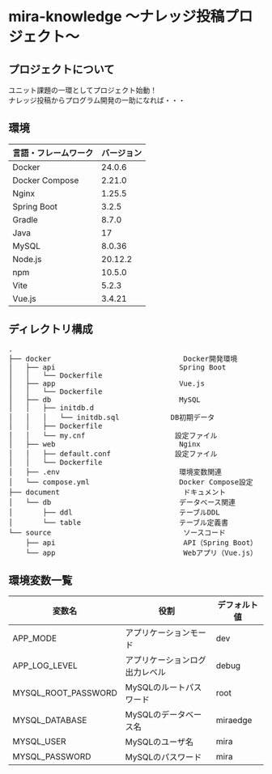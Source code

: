 # mira-knowledge ～ナレッジ投稿プロジェクト～
## プロジェクトについて
ユニット課題の一環としてプロジェクト始動！  
ナレッジ投稿からプログラム開発の一助になれば・・・

## 環境
| 言語・フレームワーク  | バージョン |
| --------------------- | ---------- |
| Docker                | 24.0.6     |
| Docker Compose        | 2.21.0     |
| Nginx                 | 1.25.5     |
| Spring Boot           | 3.2.5      |
| Gradle                | 8.7.0      |
| Java                  | 17         |
| MySQL                 | 8.0.36     |
| Node.js               | 20.12.2    |
| npm                   | 10.5.0     |
| Vite                  | 5.2.3      |
| Vue.js                | 3.4.21     |

## ディレクトリ構成
<pre>
.
├── docker                               Docker開発環境
│   ├── api                             Spring Boot
│   │   └── Dockerfile
│   ├── app                             Vue.js
│   │   └── Dockerfile
│   ├── db                              MySQL
│   │   ├── initdb.d
│   │   │   └── initdb.sql            DB初期データ
│   │   ├── Dockerfile
│   │   └── my.cnf                     設定ファイル
│   ├── web                             Nginx
│   │   ├── default.conf               設定ファイル
│   │   └── Dockerfile
│   ├── .env                            環境変数関連
│   └── compose.yml                     Docker Compose設定
├── document                             ドキュメント
│   └── db                              データベース関連
│       ├── ddl                         テーブルDDL
│       └── table                       テーブル定義書
└── source                               ソースコード
    ├── api                              API（Spring Boot）
    └── app                              Webアプリ（Vue.js）
</pre>

## 環境変数一覧
| 変数名                 | 役割                                  | デフォルト値       |
| ---------------------- | ------------------------------------- | ------------------ |
| APP_MODE               | アプリケーションモード                | dev                |
| APP_LOG_LEVEL          | アプリケーションログ出力レベル        | debug              |
| MYSQL_ROOT_PASSWORD    | MySQLのルートパスワード               | root               |
| MYSQL_DATABASE         | MySQLのデータベース名                 | miraedge           |
| MYSQL_USER             | MySQLのユーザ名                       | mira               |
| MYSQL_PASSWORD         | MySQLのパスワード                     | mira               |
